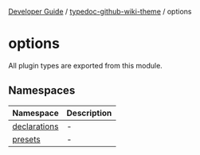 [Developer Guide](../../README.md) / [typedoc-github-wiki-theme](../README.md) / options

# options

All plugin types are exported from this module.

## Namespaces

| Namespace | Description |
| ------ | ------ |
| [declarations](namespaces/declarations/README.md) | - |
| [presets](namespaces/presets/README.md) | - |
